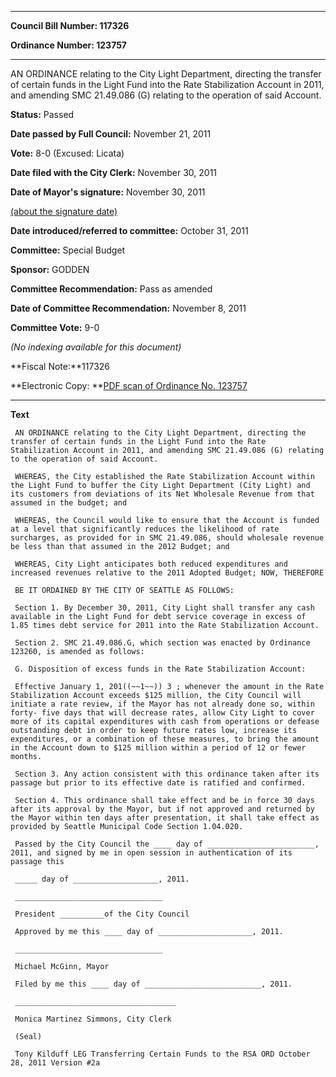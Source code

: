 

********

**Council Bill Number: 117326**
   
**Ordinance Number: 123757**
********

 AN ORDINANCE relating to the City Light Department, directing the transfer of certain funds in the Light Fund into the Rate Stabilization Account in 2011, and amending SMC 21.49.086 (G) relating to the operation of said Account.

**Status:** Passed
   
**Date passed by Full Council:** November 21, 2011
   
**Vote:** 8-0 (Excused: Licata)
   
**Date filed with the City Clerk:** November 30, 2011
   
**Date of Mayor's signature:** November 30, 2011
   
[(about the signature date)](/~public/approvaldate.htm)
   
   
   
**Date introduced/referred to committee:** October 31, 2011
   
**Committee:** Special Budget
   
**Sponsor:** GODDEN
   
**Committee Recommendation:** Pass as amended
   
**Date of Committee Recommendation:** November 8, 2011
   
**Committee Vote:** 9-0
   
   
_(No indexing available for this document)_

**Fiscal Note:**117326

**Electronic Copy: **[PDF scan of Ordinance No. 123757](/~archives/Ordinances/Ord_123757.pdf)

********

**Text**
   
```
 AN ORDINANCE relating to the City Light Department, directing the transfer of certain funds in the Light Fund into the Rate Stabilization Account in 2011, and amending SMC 21.49.086 (G) relating to the operation of said Account.

 WHEREAS, the City established the Rate Stabilization Account within the Light Fund to buffer the City Light Department (City Light) and its customers from deviations of its Net Wholesale Revenue from that assumed in the budget; and

 WHEREAS, the Council would like to ensure that the Account is funded at a level that significantly reduces the likelihood of rate surcharges, as provided for in SMC 21.49.086, should wholesale revenue be less than that assumed in the 2012 Budget; and

 WHEREAS, City Light anticipates both reduced expenditures and increased revenues relative to the 2011 Adopted Budget; NOW, THEREFORE

 BE IT ORDAINED BY THE CITY OF SEATTLE AS FOLLOWS:

 Section 1. By December 30, 2011, City Light shall transfer any cash available in the Light Fund for debt service coverage in excess of 1.85 times debt service for 2011 into the Rate Stabilization Account.

 Section 2. SMC 21.49.086.G, which section was enacted by Ordinance 123260, is amended as follows:

 G. Disposition of excess funds in the Rate Stabilization Account:

 Effective January 1, 201((~~1~~)) 3 ; whenever the amount in the Rate Stabilization Account exceeds $125 million, the City Council will initiate a rate review, if the Mayor has not already done so, within forty- five days that will decrease rates, allow City Light to cover more of its capital expenditures with cash from operations or defease outstanding debt in order to keep future rates low, increase its expenditures, or a combination of these measures, to bring the amount in the Account down to $125 million within a period of 12 or fewer months.

 Section 3. Any action consistent with this ordinance taken after its passage but prior to its effective date is ratified and confirmed.

 Section 4. This ordinance shall take effect and be in force 30 days after its approval by the Mayor, but if not approved and returned by the Mayor within ten days after presentation, it shall take effect as provided by Seattle Municipal Code Section 1.04.020.

 Passed by the City Council the ____ day of ________________________, 2011, and signed by me in open session in authentication of its passage this

 _____ day of ___________________, 2011.

 _________________________________

 President __________of the City Council

 Approved by me this ____ day of _____________________, 2011.

 _________________________________

 Michael McGinn, Mayor

 Filed by me this ____ day of __________________________, 2011.

 ____________________________________

 Monica Martinez Simmons, City Clerk

 (Seal)

 Tony Kilduff LEG Transferring Certain Funds to the RSA ORD October 28, 2011 Version #2a

```

